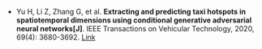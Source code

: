 * Yu H, Li Z, Zhang G, et al. <b>Extracting and predicting taxi hotspots in spatiotemporal dimensions using conditional generative adversarial neural networks[J]</b>. IEEE Transactions on Vehicular Technology, 2020, 69(4): 3680-3692. [Link](https://ieeexplore.ieee.org/abstract/document/9023953/)
